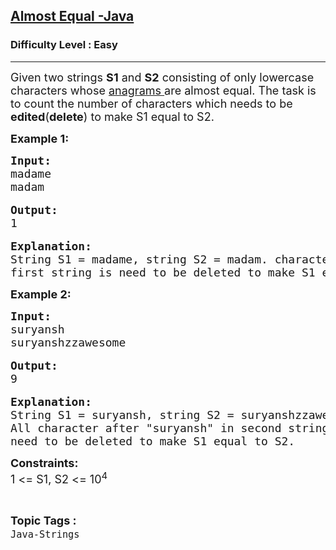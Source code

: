 <h2><a href="https://www.geeksforgeeks.org/problems/almost-equal-java/1?page=2&status=solved&sortBy=submissions">Almost Equal -Java</a></h2><h3>Difficulty Level : Easy</h3><hr><div class="problems_problem_content__Xm_eO"><p><span style="font-size:18px">Given two strings <strong>S1</strong> and <strong>S2</strong> consisting of only lowercase characters whose <a href="http://www.geeksforgeeks.org/check-whether-two-strings-are-anagram-of-each-other/">anagrams </a>are almost equal. The task is to count the number of characters which needs to be <strong>edited</strong>(<strong>delete</strong>) to make S1 equal to S2.</span></p>

<p><strong><span style="font-size:18px">Example 1:</span></strong></p>

<pre><span style="font-size:18px"><strong>Input:</strong>
madame
madam</span>

<span style="font-size:18px"><strong>Output:</strong>
1</span>

<span style="font-size:18px"><strong>Explanation:
</strong>String S1 = madame, string S2 = madam. character 'e' in </span>
<span style="font-size:18px">first string is need to be deleted to make S1 equal to S2.</span></pre>

<p><strong><span style="font-size:18px">Example 2:</span></strong></p>

<pre><span style="font-size:18px"><strong>Input:</strong>
suryansh
suryanshzzawesome</span>

<span style="font-size:18px"><strong>Output:</strong>
</span><span style="font-size:18px">9</span>

<span style="font-size:18px"><strong>Explanation:
</strong>String S1 = suryansh, string S2 = suryanshzzawesome. 
All character after "suryansh" in </span><span style="font-size:18px">second string are 
need to be deleted to make S1 equal to S2.</span></pre>

<p><span style="font-size:18px"><strong>Constraints:</strong><br>
1 &lt;= S1, S2 &lt;= 10<sup>4</sup></span></p>
</div><br><p><span style=font-size:18px><strong>Topic Tags : </strong><br><code>Java-Strings</code>&nbsp;